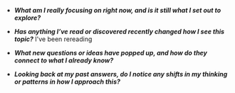 - ***What am I really focusing on right now, and is it still what I set out to explore?***

- ***Has anything I’ve read or discovered recently changed how I see this topic?***
I've been rereading
- ***What new questions or ideas have popped up, and how do they connect to what I already know?***

- ***Looking back at my past answers, do I notice any shifts in my thinking or patterns in how I approach this?***
